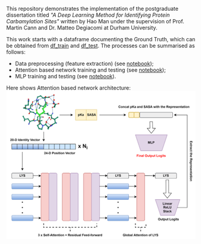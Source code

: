 This repository demonstrates the implementation of the postgraduate dissertation titled *"A Deep Learning Method for Identifying Protein Carbamylation Sites"* written by Hao Man under the supervision of Prof. Martin Cann and Dr. Matteo Degiacomi at Durham University.

This work starts with a dataframe documenting the Ground Truth, which can be obtained from [df_train](.../Data/df_train.csv) and [df_test](.../Data/df_test.csv). The processes can be summarised as follows:
* Data preprocessing (feature extraction) (see [notebook](https://github.com/manhao9843/AttentionBasedNetwork/blob/main/Preparation%20of%20Training%20and%20Test%20Data.ipynb));
* Attention based network training and testing (see [notebook](https://github.com/manhao9843/AttentionBasedNetwork/blob/main/Notebook_AttentionBasedNet.ipynb));
* MLP training and testing (see [notebook](https://github.com/manhao9843/AttentionBasedNetwork/blob/main/Notebook_MLP.ipynb)).

Here shows Attention based network architecture:
![This is an image](https://github.com/manhao9843/AttentionBasedNetwork/blob/main/new%20network.png)
